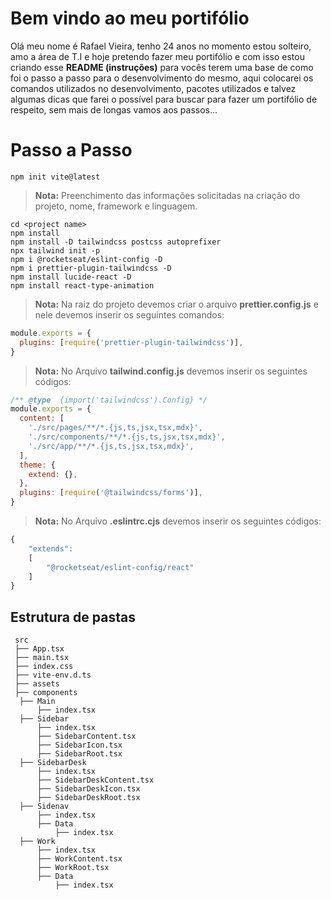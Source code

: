 
# Bem vindo ao meu portifólio

Olá meu nome é Rafael Vieira, tenho 24 anos no momento estou solteiro, amo a área de T.I e hoje pretendo fazer meu portifólio e com isso estou criando esse **README (instruções)** para vocês terem uma base de como foi o passo a passo para o desenvolvimento do mesmo, aqui colocarei os comandos utilizados no desenvolvimento, pacotes utilizados e talvez algumas dicas que farei o possível para buscar para fazer um portifólio de respeito, sem mais de longas vamos aos passos...  

# Passo a Passo

```shell
npm init vite@latest
```
> **Nota:** Preenchimento das informações solicitadas na criação do projeto, nome, framework e linguagem.
	
```shell
cd <project name>
npm install
npm install -D tailwindcss postcss autoprefixer
npx tailwind init -p
npm i @rocketseat/eslint-config -D
npm i prettier-plugin-tailwindcss -D
npm install lucide-react -D	 
npm install react-type-animation
```

> **Nota:** Na raiz do projeto devemos criar o arquivo **prettier.config.js** e nele devemos inserir os seguintes comandos:

```js
module.exports = {
  plugins: [require('prettier-plugin-tailwindcss')],
}
```
> **Nota:** No Arquivo **tailwind.config.js** devemos inserir os seguintes códigos:

```js
/** @type  {import('tailwindcss').Config} */
module.exports = {
  content: [
    './src/pages/**/*.{js,ts,jsx,tsx,mdx}',
    './src/components/**/*.{js,ts,jsx,tsx,mdx}',
    './src/app/**/*.{js,ts,jsx,tsx,mdx}',
  ],
  theme: {
    extend: {},
  },
  plugins: [require('@tailwindcss/forms')],
}
```

> **Nota:** No Arquivo **.eslintrc.cjs** devemos inserir os seguintes códigos:

```js
{
	"extends": 
	[
		"@rocketseat/eslint-config/react"
	]
}
```

	

## Estrutura de pastas

```shell
 src
 ├── App.tsx
 ├── main.tsx
 ├── index.css
 ├── vite-env.d.ts	 
 ├── assets
 ├── components
  ├── Main
	  ├── index.tsx
  ├── Sidebar
	  ├── index.tsx
	  ├── SidebarContent.tsx
	  ├── SidebarIcon.tsx
	  ├── SidebarRoot.tsx
  ├── SidebarDesk
	  ├── index.tsx
	  ├── SidebarDeskContent.tsx
	  ├── SidebarDeskIcon.tsx
	  ├── SidebarDeskRoot.tsx
  ├── Sidenav
	  ├── index.tsx
	  ├── Data
		  ├── index.tsx
  ├── Work
	  ├── index.tsx
	  ├── WorkContent.tsx
	  ├── WorkRoot.tsx
	  ├── Data
		  ├── index.tsx

```

